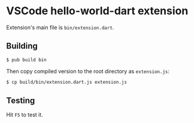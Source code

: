 # VSCode hello-world-dart extension

Extension's main file is `bin/extension.dart`.

## Building

```bash
$ pub build bin
```

Then copy compiled version to the root directory as `extension.js`:

```bash
$ cp build/bin/extension.dart.js extension.js
```

## Testing

Hit `F5` to test it.
